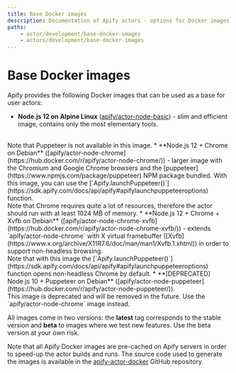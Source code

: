 ```yaml
---
title: Base Docker images
description: Documentation of Apify actors - options for Docker images to use as your actor's base.
paths:
    - actor/development/base-docker-images
    - actors/development/base-docker-images
---
```


# [](#base-images)Base Docker images

Apify provides the following Docker images that can be used as a base for user actors:

*   **Node.js 12 on Alpine Linux** ([apify/actor-node-basic](https://hub.docker.com/r/apify/actor-node-basic/)) - slim and efficient image, contains only the most elementary tools.
<br/>
Note that Puppeteer is not available in this image.
*   **Node.js 12 + Chrome on Debian** ([apify/actor-node-chrome](https://hub.docker.com/r/apify/actor-node-chrome/)) - larger image with the Chromium and Google Chrome browsers and the
    [puppeteer](https://www.npmjs.com/package/puppeteer) NPM package bundled.
    With this image, you can use the [`Apify.launchPuppeteer()`](https://sdk.apify.com/docs/api/apify#apifylaunchpuppeteeroptions) function.
    <br/>
    Note that Chrome requires quite a lot of resources, therefore the actor should run with at least 1024 MB of memory.
*   **Node.js 12 + Chrome + Xvfb on Debian** ([apify/actor-node-chrome-xvfb](https://hub.docker.com/r/apify/actor-node-chrome-xvfb/)) - extends `apify/actor-node-chrome` with X virtual framebuffer ([Xvfb](https://www.x.org/archive/X11R7.6/doc/man/man1/Xvfb.1.xhtml)) in order to support non-headless browsing.
    <br/>
    Note that with this image the [`Apify.launchPuppeteer()`](https://sdk.apify.com/docs/api/apify#apifylaunchpuppeteeroptions) function opens non-headless Chrome by default.
*   **[DEPRECATED] Node.js 10 + Puppeteer on Debian** ([apify/actor-node-puppeteer](https://hub.docker.com/r/apify/actor-node-puppeteer/)).
<br/>
    This image is deprecated and will be removed in the future. Use the `apify/actor-node-chrome` image instead.

All images come in two versions: the **latest** tag corresponds to the stable version and **beta** to images where we test new features. Use the beta version at your own risk.

Note that all Apify Docker images are pre-cached on Apify servers in order to speed-up the actor builds and runs. The source code used to generate the images is available in the [apify-actor-docker](https://github.com/apifytech/apify-actor-docker) GitHub repository.
